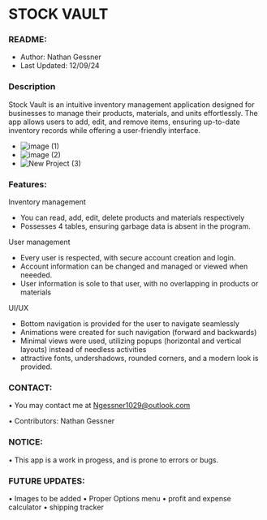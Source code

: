 # **STOCK VAULT**

### README:
- Author: Nathan Gessner
- Last Updated: 12/09/24  

### Description

Stock Vault is an intuitive inventory management application 
designed for businesses to manage their products, materials, 
and units effortlessly. The app allows users to add, edit, and 
remove items, ensuring up-to-date inventory records while offering
a user-friendly interface.

- ![image (1)](https://github.com/user-attachments/assets/4d209035-35ac-4e66-ad52-0074fd9470ba)
- ![image (2)](https://github.com/user-attachments/assets/2be96d25-9792-44ec-8bba-eaba532fd89b)
- ![New Project (3)](https://github.com/user-attachments/assets/56b4f1dd-730c-4f40-a8f4-6fad971ad07d)


### Features:
Inventory management
   - You can read, add, edit, delete products and materials respectively
   - Possesses 4 tables, ensuring garbage data is absent in the program.

User management
   - Every user is respected, with secure account creation and login.
   - Account information can be changed and managed or viewed when neeeded.
   - User information is sole to that user, with no overlapping in products or materials

UI/UX
   - Bottom navigation is provided for the user to navigate seamlessly
   - Animations were created for such navigation (forward and backwards)
   - Minimal views were used, utilizing popups (horizontal and vertical layouts)
    instead of needless activities
   - attractive fonts, undershadows, rounded corners, and a modern look is provided. 

### CONTACT:

• You may contact me at Ngessner1029@outlook.com  

• Contributors: Nathan Gessner


### NOTICE:  

• This app is a work in progess, and is prone to errors or bugs.

### FUTURE UPDATES:  

• Images to be added
• Proper Options menu
• profit and expense calculator 
• shipping tracker 
